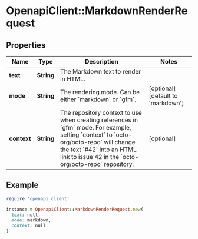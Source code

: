 # OpenapiClient::MarkdownRenderRequest

## Properties

| Name | Type | Description | Notes |
| ---- | ---- | ----------- | ----- |
| **text** | **String** | The Markdown text to render in HTML. |  |
| **mode** | **String** | The rendering mode. Can be either &#x60;markdown&#x60; or &#x60;gfm&#x60;. | [optional][default to &#39;markdown&#39;] |
| **context** | **String** | The repository context to use when creating references in &#x60;gfm&#x60; mode.  For example, setting &#x60;context&#x60; to &#x60;octo-org/octo-repo&#x60; will change the text &#x60;#42&#x60; into an HTML link to issue 42 in the &#x60;octo-org/octo-repo&#x60; repository. | [optional] |

## Example

```ruby
require 'openapi_client'

instance = OpenapiClient::MarkdownRenderRequest.new(
  text: null,
  mode: markdown,
  context: null
)
```

